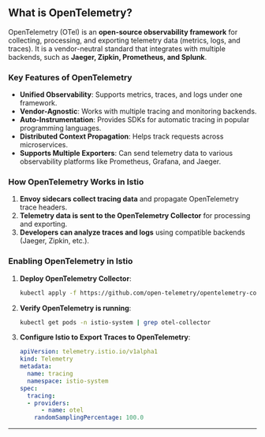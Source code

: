 
## **What is OpenTelemetry?**
OpenTelemetry (OTel) is an **open-source observability framework** for collecting, processing, and exporting telemetry data (metrics, logs, and traces). It is a vendor-neutral standard that integrates with multiple backends, such as **Jaeger, Zipkin, Prometheus, and Splunk**.

### **Key Features of OpenTelemetry**
- **Unified Observability**: Supports metrics, traces, and logs under one framework.
- **Vendor-Agnostic**: Works with multiple tracing and monitoring backends.
- **Auto-Instrumentation**: Provides SDKs for automatic tracing in popular programming languages.
- **Distributed Context Propagation**: Helps track requests across microservices.
- **Supports Multiple Exporters**: Can send telemetry data to various observability platforms like Prometheus, Grafana, and Jaeger.

### **How OpenTelemetry Works in Istio**
1. **Envoy sidecars collect tracing data** and propagate OpenTelemetry trace headers.
2. **Telemetry data is sent to the OpenTelemetry Collector** for processing and exporting.
3. **Developers can analyze traces and logs** using compatible backends (Jaeger, Zipkin, etc.).

### **Enabling OpenTelemetry in Istio**
1. **Deploy OpenTelemetry Collector**:
   ```sh
   kubectl apply -f https://github.com/open-telemetry/opentelemetry-collector-releases/releases/latest/download/otel-collector.yaml
   ```
2. **Verify OpenTelemetry is running**:
   ```sh
   kubectl get pods -n istio-system | grep otel-collector
   ```
3. **Configure Istio to Export Traces to OpenTelemetry**:
   ```yaml
   apiVersion: telemetry.istio.io/v1alpha1
   kind: Telemetry
   metadata:
     name: tracing
     namespace: istio-system
   spec:
     tracing:
     - providers:
         - name: otel
       randomSamplingPercentage: 100.0
   ```

---
